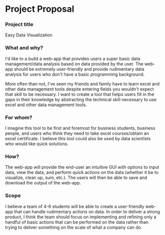 # Project Proposal
### Project title

Easy Data Visualization

### What and why?

I'd like to a build a web-app that provides users a super basic data management/data analysis based on data provided by the user. The web-app should be extremely user-friendly and provide rudimentary data analysis for users who don't have a basic programming background. 

More often than not, I've seen my friends and family have to learn excel and other data management tools despite entering fields you wouldn't expect that skill to be necessary. I want to create a tool that helps users fill in the gaps in their knowledge by abstracting the technical skill necessary to use excel and other data management tools.

### For whom?

I imagine this tool to be first and foremost for business students, business people, and users who think they need to take excel courses/obtain an excel certificate. I believe this tool could also be used by data scientists who would like quick solutions.

### How?

The web-app will provide the end-user an intuitive GUI with options to input data, view the data, and perform quick actions on the data (whether it be to visualize, clean up, sum, etc.). The users will then be able to save and download the output of the web-app.

### Scope

I believe a team of 4-6 students will be able to create a user-friendly web-app that can handle rudimentary actions on data. In order to deliver a strong product, I think the team should focus on implementing and refining only a handful of basic actions that can be performed on the data rather than trying to deliver something on the scale of what a company can do.
